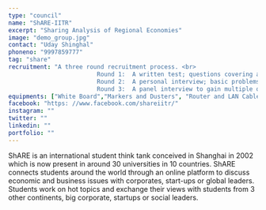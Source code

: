 ```yaml
---
type: "council"
name: "ShARE-IITR"
excerpt: "Sharing Analysis of Regional Economies"
image: "demo_group.jpg"
contact: "Uday Shinghal"
phoneno: "9997859777"
tag: "share"
recruitment: "A three round recruitment process. <br>
                         Round 1:  A written test; questions covering areas of basic general knowledge, puzzles; guesstimates and analytical problems.<br>
                         Round 2:  A personal interview; basic problems are asked to solve. (Simple Business Cases)<br>
                         Round 3:  A panel interview to gain multiple outlook on the candidate."
equipments: ["White Board","Markers and Dusters", "Router and LAN Cable"]
facebook: "https: //www.facebook.com/shareiitr/"
instagram: ""
twitter: ""
linkedin: ""
portfolio: ""
---
```


ShARE is an international student think tank conceived in Shanghai in 2002 which is now present in around 30 universities in 10 countries. 
ShARE connects students around the world through an online platform to discuss economic and business issues with corporates, start-ups or global leaders. 
Students work on hot topics and exchange their views with students from 3 other continents, big corporate, startups or social leaders.     

